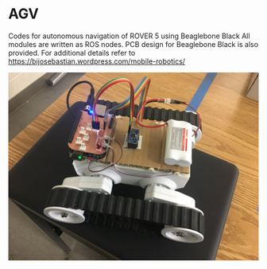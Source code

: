 # AGV
Codes for autonomous navigation of ROVER 5 using Beaglebone Black
All modules are written as ROS nodes. PCB design for Beaglebone Black is also provided.
For additional details refer to https://bijosebastian.wordpress.com/mobile-robotics/

![alt text](https://github.com/BijoSebastian/AGV/blob/master/img_5772.jpg)
